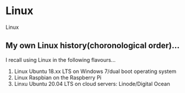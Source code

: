 # Linux
Linux

## My own Linux history(choronological order)...

I recall using Linux in the following flavours...

1. Linux Ubuntu 18.xx LTS on Windows 7/dual boot operating system
2. Linux Raspbian on the Raspberry Pi
3. Linxu Ubuntu 20.04 LTS on cloud servers: Linode/Digital Ocean

